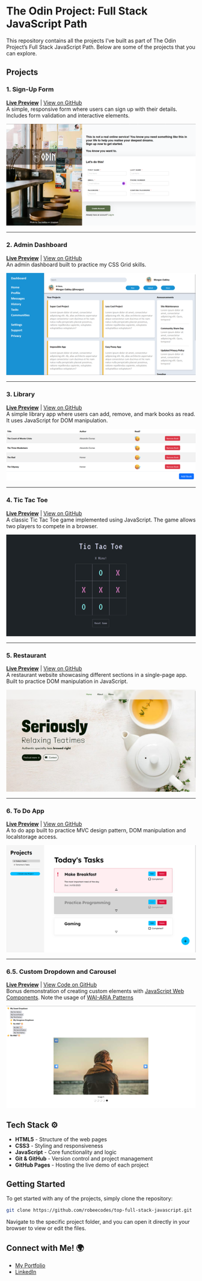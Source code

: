 # The Odin Project: Full Stack JavaScript Path

This repository contains all the projects I’ve built as part of The Odin Project’s Full Stack JavaScript Path. Below are some of the projects that you can explore.

## Projects

### 1. **Sign-Up Form**

**[Live Preview](https://robeecodes.github.io/top-full-stack-javascript/sign-up-form/)** |
[View on GitHub](https://github.com/robeecodes/top-full-stack-javascript/tree/main/sign-up-form)  
A simple, responsive form where users can sign up with their details. Includes form validation and interactive elements.

![Sign-Up Form Screenshot](project-screenshots/sign-up-form.png)

---

### 2. **Admin Dashboard**

**[Live Preview](https://robeecodes.github.io/top-full-stack-javascript/admin-dashboard/)** |
[View on GitHub](https://github.com/robeecodes/top-full-stack-javascript/tree/main/admin-dashboard)  
An admin dashboard built to practice my CSS Grid skills.

![Admin Dashboard Screenshot](project-screenshots/admin-dashboard.png)

---

### 3. **Library**

**[Live Preview](https://robeecodes.github.io/top-full-stack-javascript/library/)** |
[View on GitHub](https://github.com/robeecodes/top-full-stack-javascript/tree/main/library)  
A simple library app where users can add, remove, and mark books as read. It uses JavaScript for DOM manipulation.

![Library Screenshot](project-screenshots/library.png)

---

### 4. **Tic Tac Toe**

**[Live Preview](https://robeecodes.github.io/top-full-stack-javascript/tic-tac-toe/)** |
[View on GitHub](https://github.com/robeecodes/top-full-stack-javascript/tree/main/tic-tac-toe)  
A classic Tic Tac Toe game implemented using JavaScript. The game allows two players to compete in a browser.
  
![Tic Tac Toe Screenshot](project-screenshots/tic-tac-toe.png)

---

### 5. **Restaurant**

**[Live Preview](https://robeecodes.github.io/top-full-stack-javascript/restaurant/dist/)** |
[View on GitHub](https://github.com/robeecodes/top-full-stack-javascript/tree/main/restaurant)  
A restaurant website showcasing different sections in a single-page app. Built to practice DOM manipulation in JavaScript.

![Restaurant Screenshot](project-screenshots/restaurant.png)

---

### 6. **To Do App**

**[Live Preview](https://robeecodes.github.io/top-full-stack-javascript/todo/dist/)** |
[View on GitHub](https://github.com/robeecodes/top-full-stack-javascript/tree/main/todo)  
A to do app built to practice MVC design pattern, DOM manipulation and localstorage access.

![To Do App Screenshot](project-screenshots/todo.png)

---

### 6.5. **Custom Dropdown and Carousel**

**[Live Preview](https://robeecodes.github.io/top-full-stack-javascript/dropdown-and-carousel/src/)** |
[View Code on GitHub](https://github.com/robeecodes/top-full-stack-javascript/tree/main/dropdown-and-carousel)  
Bonus demonstration of creating custom elements with [JavaScript Web Components](https://developer.mozilla.org/en-US/docs/Web/API/Web_components/Using_custom_elements). Note the usage of [WAI-ARIA Patterns](https://www.w3.org/WAI/ARIA/apg/patterns/carousel)

![Custom Dropdown and Carousel Screenshot](project-screenshots/dropdown-and-carousel.png)

## Tech Stack ⚙️

- **HTML5** - Structure of the web pages
- **CSS3** - Styling and responsiveness
- **JavaScript** - Core functionality and logic
- **Git & GitHub** - Version control and project management
- **GitHub Pages** - Hosting the live demo of each project

## Getting Started

To get started with any of the projects, simply clone the repository:

```bash
git clone https://github.com/robeecodes/top-full-stack-javascript.git
```

Navigate to the specific project folder, and you can open it directly in your browser to view or edit the files.

## Connect with Me! 🌍

- [My Portfolio](https://digital-robin.com)
- [LinkedIn](https://www.linkedin.com/in/robin-kingy/)
